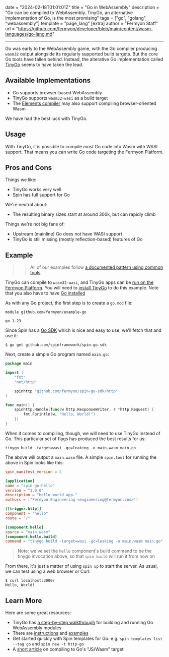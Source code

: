 date = "2024-02-18T01:01:01Z"
title = "Go in WebAssembly"
description = "Go can be compiled to WebAssembly. TinyGo, an alternative implementation of Go, is the most promising"
tags = ["go", "golang", "webassembly"]
template = "page_lang"
[extra]
author = "Fermyon Staff"
url = "https://github.com/fermyon/developer/blob/main/content/wasm-languages/go-lang.md"

---

Go was early to the WebAssembly game, with the Go compiler producing `wasm32` output alongside its regularly supported build targets.
But the core Go tools have fallen behind.
Instead, the alterative Go implementation called [TinyGo](https://tinygo.org/) seems to have taken the lead.

## Available Implementations

- Go supports browser-based WebAssembly
- TinyGo supports `wasm32-wasi` as a build target
- The [Elements compiler](https://www.elementscompiler.com/elements/) may also support compiling browser-oriented Wasm

We have had the best luck with TinyGo.

## Usage

With TinyGo, it is possible to compile _most_ Go code into Wasm with WASI support.
That means you can write Go code targeting the Fermyon Platform.

## Pros and Cons

Things we like:

- TinyGo works very well
- Spin has full support for Go

We're neutral about:

- The resulting binary sizes start at around 300k, but can rapidly climb 

Things we're not big fans of:

- Upstream (mainline) Go does not have WASI support
- TinyGo is still missing (mostly reflection-based) features of Go

## Example

>> All of our examples follow [a documented pattern using common tools](/wasm-languages/about-examples).

TinyGo can compile to `wasm32-wasi`, and TinyGo apps can be [run on the Fermyon Platform](https://spin.fermyon.dev/go-components/). You will need to [install TinyGo](https://tinygo.org/getting-started/) to do this example. Note that you also have to have [Go installed](https://go.dev/learn/)

As with any Go project, the first step is to create a `go.mod` file:

```
module github.com/fermyon/example-go

go 1.23
```

Since Spin has a [Go SDK](https://github.com/spinframework/spin-go-sdk) which is nice and easy to use, we'll fetch that and use it:

```console
$ go get github.com/spinframework/spin-go-sdk
```

Next, create a simple Go program named `main.go`:

```go
package main

import (
	"fmt"
	"net/http"

	spinhttp "github.com/fermyon/spin-go-sdk/http"
)

func main() {
	spinhttp.Handle(func(w http.ResponseWriter, r *http.Request) {
		fmt.Fprintln(w, "Hello, World!")
	})
}
```

When it comes to compiling, though, we will need to use TinyGo instead of Go. This particular set of flags has produced the best results for us:

```
tinygo build -target=wasi -gc=leaking -o main.wasm main.go
```

The above will output a `main.wasm` file. A simple `spin.toml` for running the above in Spin looks like this:

```toml
spin_manifest_version = 2

[application]
name = "spin-go-hello"
version = "1.0.0"
description = "Hello world app."
authors = ["Fermyon Engineering <engineering@fermyon.com>"]

[[trigger.http]]
component = "hello"
route = "/"

[component.hello]
source = "main.wasm"
[component.hello.build]
command = "tinygo build -target=wasi -gc=leaking -o main.wasm main.go"
```

> Note: we've set the `hello` component's build command to be the tinygo invocation above, so that `spin build` will run it from now on

From there, it's just a matter of using `spin up` to start the server. As usual, we can test using a web browser or Curl:

```console
$ curl localhost:3000/
Hello, World!
```

## Learn More

Here are some great resources:

- TinyGo has [a step-by-step walkthrough](https://tinygo.org/docs/guides/webassembly/) for building and running Go WebAssembly modules
- There are [instructions](https://spinframework.dev/go-components/) and [examples](https://github.com/spinframework/spin-go-sdk/tree/main/examples)
- Get started quickly with Spin templates for Go: e.g. `spin templates list --tag go` and `spin new -t http-go`
- A [short article](https://golangbot.com/webassembly-using-go/) on compiling to Go's "JS/Wasm" target